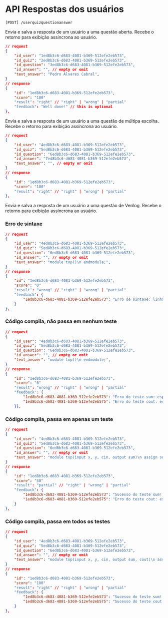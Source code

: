 # API Respostas dos usuários

    [POST] /userquizquestionanswer    

Envia e salva a resposta de um usuário a uma questão aberta. Recebe o retorno para exibição assíncrona ao usuário.

```json
// request
{
    "id_user": "1ed8b3c6-d683-4081-b369-512efe2eb573",
    "id_quiz": "2ed8b3c6-d683-4081-b369-512efe2eb573",
    "id_question": "3ed8b3c6-d683-4081-b369-512efe2eb573",
    "id_answer": "", // empty or omit 
    "text_answer": "Pedro Álvares Cabral",
}
// response
{
    "id": "1ed8b3c6-d683-4081-b369-512efe2eb573",
    "score": "100"
    "result": "right" // "right" | "wrong" | "partial"
    "feedback": "Well done!" // this is optional 
},
```
Envia e salva a resposta de um usuário a uma questão de múltipa escolha. Recebe o retorno para exibição assíncrona ao usuário.

```json
// request
{
    "id_user": "4ed8b3c6-d683-4081-b369-512efe2eb573",
    "id_quiz": "5ed8b3c6-d683-4081-b369-512efe2eb573",
    "id_question": "6ed8b3c6-d683-4081-b369-512efe2eb573",
    "id_answer": "7ed8b3c6-d683-4081-b369-512efe2eb573",  
    "text_answer": "", // empty or omit 
}
// response
{
    "id": "1ed8b3c6-d683-4081-b369-512efe2eb573",
    "score": "100"
    "result": "right" // "right" | "wrong" | "partial"
},
```
Envia e salva a resposta de um usuário a uma questão de Verilog. Recebe o retorno para exibição assíncrona ao usuário.

### Erro de sintaxe

```json
// request
{
    "id_user": "4ed8b3c6-d683-4081-b369-512efe2eb573",
    "id_quiz": "5ed8b3c6-d683-4081-b369-512efe2eb573",
    "id_question": "6ed8b3c6-d683-4081-b369-512efe2eb573",
    "id_answer": "", // empty or omit 
    "text_answer": "module top()\n endmodula;", 
}
// response
{
    "id": "1ed8b3c6-d683-4081-b369-512efe2eb573",
    "score": "0"
    "result": "wrong" // "right" | "wrong" | "partial"
    "feedback": {
        "1ed8b3c6-d683-4081-b369-512efe2eb573": "Erro de sintaxe: linha 10: endmodula"
    }
},
```

### Código compila, não passa em nenhum teste

```json
// request
{
    "id_user": "4ed8b3c6-d683-4081-b369-512efe2eb573",
    "id_quiz": "5ed8b3c6-d683-4081-b369-512efe2eb573",
    "id_question": "6ed8b3c6-d683-4081-b369-512efe2eb573",
    "id_answer": "", // empty or omit 
    "text_answer": "module top()\n endmodule;", 
}
// response
{
    "id": "1ed8b3c6-d683-4081-b369-512efe2eb573",
    "score": "0"
    "result": "wrong" // "right" | "wrong" | "partial"
    "feedback": {
        "1ed8b3c6-d683-4081-b369-512efe2eb573": "Erro do teste sum: esperado x obtido y! (50)",
        "1ed8b3c6-d683-4081-b369-512efe2eb575": "Erro do teste cout: esperado x obtido y! (0)"
    }},
```

### Código compila, passa em apenas um teste

```json
// request
{
    "id_user": "4ed8b3c6-d683-4081-b369-512efe2eb573",
    "id_quiz": "5ed8b3c6-d683-4081-b369-512efe2eb573",
    "id_question": "6ed8b3c6-d683-4081-b369-512efe2eb573",
    "id_answer": "", // empty or omit 
    "text_answer": "module top(input x, y, cin, output sum)\n assign sum = x ^ y ^ cin;\n endmodule;", 
}
// response
{
    "id": "1ed8b3c6-d683-4081-b369-512efe2eb573",
    "score": "50"
    "result": "partial" // "right" | "wrong" | "partial"
    "feedback": {
        "1ed8b3c6-d683-4081-b369-512efe2eb573": "Sucesso do teste sum! (50)",
        "1ed8b3c6-d683-4081-b369-512efe2eb575": "Erro do teste cout: esperado x obtido y! (0)"
    }
},
```

### Código compila, passa em todos os testes

```json
// request
{
    "id_user": "4ed8b3c6-d683-4081-b369-512efe2eb573",
    "id_quiz": "5ed8b3c6-d683-4081-b369-512efe2eb573",
    "id_question": "6ed8b3c6-d683-4081-b369-512efe2eb573",
    "id_answer": "", // empty or omit 
    "text_answer": "module top(input x, y, cin, output sum, cout)\n assign sum = x ^ y ^ cin;\n assign cout = x&y|x&cin|y&cin;\n endmodule;", 
}
// response
{
    "id": "1ed8b3c6-d683-4081-b369-512efe2eb573",
    "score": "100"
    "result": "right" // "right" | "wrong" | "partial"
    "feedback": {
        "1ed8b3c6-d683-4081-b369-512efe2eb573": "Sucesso do teste sum! (50)",
        "1ed8b3c6-d683-4081-b369-512efe2eb575": "Sucesso do teste cout! (50)"
    }
},
```

